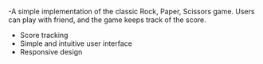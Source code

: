  -A simple implementation of the classic Rock, Paper, Scissors game. Users can play with friend, and the game keeps track of the score.
- Score tracking
- Simple and intuitive user interface
- Responsive design
